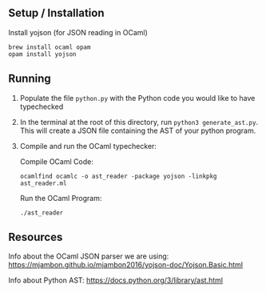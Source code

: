 ## Setup / Installation
Install yojson (for JSON reading in OCaml)
```
brew install ocaml opam
opam install yojson
```
## Running
1. Populate the file ```python.py``` with the Python code you would like to have typechecked

2. In the terminal at the root of this directory, run ```python3 generate_ast.py```. This will create a JSON file containing the AST of your python program.

3. Compile and run the OCaml typechecker:

    Compile OCaml Code:
    ```
    ocamlfind ocamlc -o ast_reader -package yojson -linkpkg ast_reader.ml
    ```
    Run the OCaml Program:
    ```
    ./ast_reader
    ```

## Resources
Info about the OCaml JSON parser we are using:
https://mjambon.github.io/mjambon2016/yojson-doc/Yojson.Basic.html

Info about Python AST:
https://docs.python.org/3/library/ast.html
